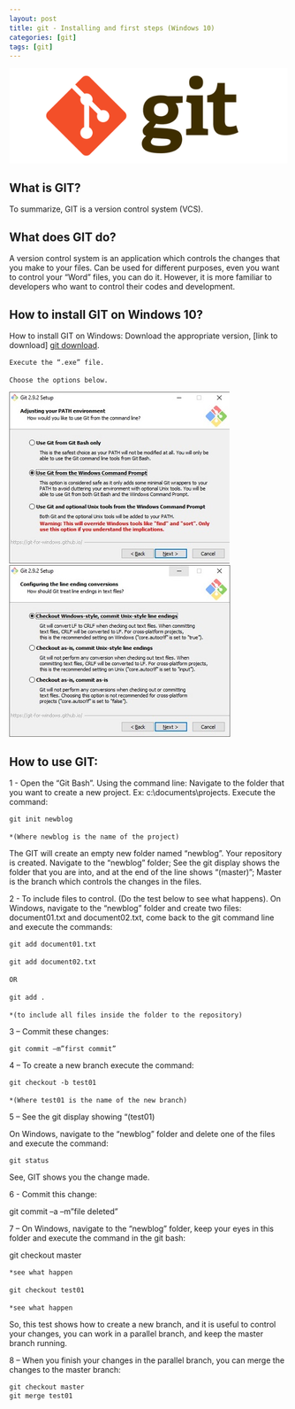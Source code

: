 ```yaml
---
layout: post
title: git - Installing and first steps (Windows 10)
categories: [git]
tags: [git]
---
```

<img src="/images/posts/GIT.png" class="fit image">

## What is GIT?

To summarize, GIT is a version control system (VCS).

## What does GIT do?

A version control system is an application which controls the changes that you make to your files. Can be used for different purposes, even you want to control your “Word” files, you can do it. However, it is more familiar to developers who want to control their codes and development.

## How to install GIT on Windows 10?

How to install GIT on Windows: Download the appropriate version, [link to download] [git download].

    Execute the “.exe” file.

    Choose the options below.

<img src="/images/posts/gitinstall.jpg" class="fit image&0.2">

<img src="/images/posts/gitinstall2.jpg" class="fit image&0.2">

## How to use GIT:

1 - Open the “Git Bash”. Using the command line: Navigate to the folder that you want to create a new project. Ex: c:\documents\projects. Execute the command:

    git init newblog
  
    *(Where newblog is the name of the project)

The GIT will create an empty new folder named “newblog”. Your repository is created.
Navigate to the “newblog” folder; See the git display shows the folder that you are into, and at the end of the line shows “(master)”;  Master is the branch which controls the changes in the files.

2 -  To include files to control. (Do the test below to see what happens). On Windows, navigate to the “newblog” folder and create two files: document01.txt and document02.txt, come back to the git command line and execute the commands:

    git add document01.txt

    git add document02.txt

    OR

    git add .

    *(to include all files inside the folder to the repository)

3 – Commit these changes:

    git commit –m”first commit”

4 – To create a new branch execute the command:

    git checkout -b test01

    *(Where test01 is the name of the new branch)

5 – See the git display showing “(test01)

On Windows, navigate to the “newblog” folder and delete one of the files and execute the command:

    git status

See, GIT shows you the change made.

6 -  Commit this change:

  git commit –a –m”file deleted”

7 – On Windows, navigate to the “newblog” folder, keep your eyes in this folder and execute the command in the git bash:

  git checkout master

    *see what happen

    git checkout test01

    *see what happen

So, this test shows how to create a new branch, and it is useful to control your changes, you can work in a parallel branch, and keep the master branch running.

8 – When you finish your changes in the parallel branch, you can merge the changes to the master branch:

    git checkout master
    git merge test01



[git download]: https://git-scm.com/downloads